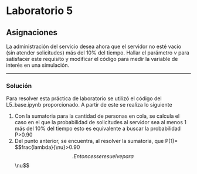 # Laboratorio 5
## Asignaciones

La administración del servicio desea ahora que el servidor no esté vacío (sin atender solicitudes) más del 10% del tiempo. Hallar el parámetro $\nu$ para satisfacer este requisito y modificar el código para medir la variable de interés en una simulación.

---

### Solución

Para resolver esta práctica de laboratorio se utilizó el código del L5_base.ipynb proporcionado. A partir de este se realiza lo siguiente
  1) Con la sumatoria para la cantidad de personas en cola, se calcula el caso en el que la probabilidad de solicitudes al servidor sea al menos 1 más del 10% del tiempo
     esto es equivalente a buscar la probabilidad P>0.90
  2) Del punto anterior, se encuentra, al resolver la sumatoria, que P(1)= $$frac\{lambda}{\nu}>0.90$$. Entonces se resuelve para $$\nu$$
